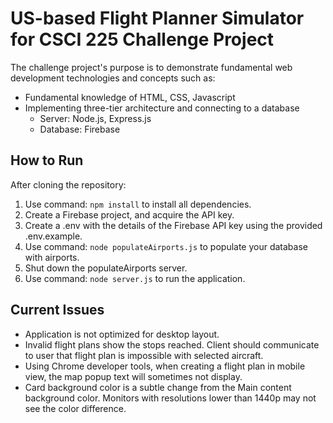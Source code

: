# US-based Flight Planner Simulator for CSCI 225 Challenge Project

The challenge project's purpose is to demonstrate fundamental web development technologies and concepts such as:

- Fundamental knowledge of HTML, CSS, Javascript
- Implementing three-tier architecture and connecting to a database
  - Server: Node.js, Express.js
  - Database: Firebase

## How to Run

After cloning the repository:

1. Use command: `npm install` to install all dependencies.
2. Create a Firebase project, and acquire the API key.
3. Create a .env with the details of the Firebase API key using the provided .env.example.
4. Use command: `node populateAirports.js` to populate your database with airports.
5. Shut down the populateAirports server.
6. Use command: `node server.js` to run the application.

## Current Issues

- Application is not optimized for desktop layout.
- Invalid flight plans show the stops reached. Client should communicate to user that flight plan is impossible with selected aircraft.
- Using Chrome developer tools, when creating a flight plan in mobile view, the map popup text will sometimes not display.
- Card background color is a subtle change from the Main content background color. Monitors with resolutions lower than 1440p may not see the color difference.
